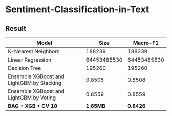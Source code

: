 # Sentiment-Classification-in-Text

## Result
| Model | Size | Macro-F1 |
|---------|------| ------ |
| K-Nearest Neighbors | 188239 |  188239 | 
| Linear Regression | 64453485530 |  64453485530 |
| Decision Tree | 195260 | 195260 | 
| Ensemble XGBoost and LightGBM by Stacking | 	0.8508 | 0.8508 | 
| Ensemble XGBoost and LightGBM by Voting | 0.8559 | 0.8559 |
| **BAG + XGB + CV 10** | **1.65MB** |  **0.8426** |

